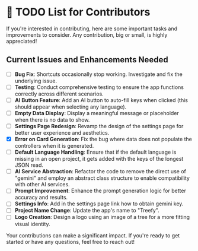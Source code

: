 # 📝 TODO List for Contributors

If you're interested in contributing, here are some important tasks and improvements to consider. Any contribution, big or small, is highly appreciated!

## Current Issues and Enhancements Needed
- [ ] **Bug Fix**: Shortcuts occasionally stop working. Investigate and fix the underlying issue.
- [ ] **Testing**: Conduct comprehensive testing to ensure the app functions correctly across different scenarios.
- [ ] **AI Button Feature**: Add an AI button to auto-fill keys when clicked (this should appear when selecting any language).
- [ ] **Empty Data Display**: Display a meaningful message or placeholder when there is no data to show.
- [ ] **Settings Page Redesign**: Revamp the design of the settings page for better user experience and aesthetics.
- [x] **Error on Card Generation**: Fix the bug where data does not populate the controllers when it is generated.
- [ ] **Default Language Handling**: Ensure that if the default language is missing in an open project, it gets added with the keys of the longest JSON read.
- [ ] **AI Service Abstraction**: Refactor the code to remove the direct use of "gemini" and employ an abstract class structure to enable compatibility with other AI services.
- [ ] **Prompt Improvement**: Enhance the prompt generation logic for better accuracy and results.
- [ ] **Settings Info**: Add in the settings page link how to obtain gemini key.
- [ ] **Project Name Change**: Update the app's name to "Treefy".
- [ ] **Logo Creation**: Design a logo using an image of a tree for a more fitting visual identity.

Your contributions can make a significant impact. If you're ready to get started or have any questions, feel free to reach out!

